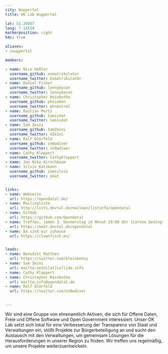 ```yaml
---
city: Wuppertal
title: OK Lab Wuppertal

lat: 51.26687
long: 7.14539
markerposition: right
h4c: true

aliases:
- /wuppertal

members:

- name: Nico Heßler
  username_github: exmatrikulator
  username_twitter: Exmatrikulat0r
- name: Daniel Fisher
  username_github: lennybacon
  username_twitter: lennybacon
- name: Christopher Reinbothe
  username_github: phsieben
  username_twitter: phneutral
- name: Bastian Pertz
  username_github: Samisdat
  username_twitter: Samisdat
- name: Sam Zeini
  username_github: SamZeini
  username_twitter: SZeini
- name: Ralf Glörfeld
  username_github: sn0wdiver
  username_twitter: sn0wdiwer
- name: Cathy Klappert
  username_twitter: CathyKlappert
- name: Jan Niko Kirschbaum
- name: Silvio Katzmann
  username_github: iamsilvio
  username_twitter: skat


links:
- name: Webseite
  url: https://opendatal.de/
- name: Mailingliste
  url: http://lists.devtal.de/mailman/listinfo/opendatal
- name: GitHub
  url: https://github.com/Opendatal
- name: Treffen, jeden 3. Donnerstag im Monat 19:00 Uhr (Corona bedingt online)
  url: https://meet.devtal.de/opendatal
- name: Da sind wir zuhause
  url: https://clownfisch.eu/


leads:
- name: Benedikt Matthes
  url: https://twitter.com/kleinbenny
- name: Sam Zeini
  url: mailto:zeini[at]collide.info
- name: Cathy Klappert
- name: Christopher Reinbothe
  url: mailto:info@opendatal.de
- name: Ralf Glörfeld
  url: https://twitter.com/sn0wdiver


---
```

Wir sind eine Gruppe von ehrenamtlich Aktiven, die sich für Offene Daten, Freie und Offene Software und Open Government interessiert. Unser OK Lab setzt sich lokal für eine Verbesserung der Transparenz von Staat und Verwaltungen ein, stößt Projekte zur Bürgerbeteiligung an und sucht den Austausch mit den Verwaltungen, um gemeinsam Lösungen für die Herausforderungen in unserer Region zu finden. Wir treffen uns regelmäßig, um unsere Projekte weiterzuentwickeln.
